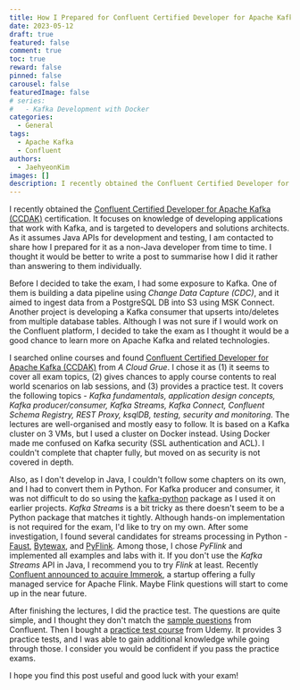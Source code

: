```yaml
---
title: How I Prepared for Confluent Certified Developer for Apache Kafka as a Non-Java Developer
date: 2023-05-12
draft: true
featured: false
comment: true
toc: true
reward: false
pinned: false
carousel: false
featuredImage: false
# series:
#   - Kafka Development with Docker
categories:
  - General
tags: 
  - Apache Kafka
  - Confluent
authors:
  - JaehyeonKim
images: []
description: I recently obtained the Confluent Certified Developer for Apache Kafka (CCDAK) certification. It focuses on knowledge of developing applications that work with Kafka, and is targeted to developers and solutions architects. As it assumes Java APIs for development and testing, I am contacted to share how I prepared for it as a non-Java developer from time to time. I thought it would be better to write a post to summarise how I did it rather than answering to them individually. 
---
```


I recently obtained the [Confluent Certified Developer for Apache Kafka (CCDAK)](https://www.confluent.io/certification/) certification. It focuses on knowledge of developing applications that work with Kafka, and is targeted to developers and solutions architects. As it assumes Java APIs for development and testing, I am contacted to share how I prepared for it as a non-Java developer from time to time. I thought it would be better to write a post to summarise how I did it rather than answering to them individually. 

Before I decided to take the exam, I had some exposure to Kafka. One of them is building a data pipeline using *Change Data Capture (CDC)*, and it aimed to ingest data from a PostgreSQL DB into S3 using MSK Connect. Another project is developing a Kafka consumer that upserts into/deletes from multiple database tables. Although I was not sure if I would work on the Confluent platform, I decided to take the exam as I thought it would be a good chance to learn more on Apache Kafka and related technologies.

I searched online courses and found [Confluent Certified Developer for Apache Kafka (CCDAK)](https://acloudguru.com/course/confluent-certified-developer-for-apache-kafka-ccdak) from *A Cloud Grue*. I chose it as (1) it seems to cover all exam topics, (2) gives chances to apply course contents to real world scenarios on lab sessions, and (3) provides a practice test. It covers the following topics - *Kafka fundamentals, application design concepts, Kafka producer/consumer, Kafka Streams, Kafka Connect, Confluent Schema Registry, REST Proxy, ksqlDB, testing, security and monitoring*. The lectures are well-organised and mostly easy to follow. It is based on a Kafka cluster on 3 VMs, but I used a cluster on Docker instead. Using Docker made me confused on Kafka security (SSL authentication and ACL). I couldn't complete that chapter fully, but moved on as security is not covered in depth. 

Also, as I don't develop in Java, I couldn't follow some chapters on its own, and I had to convert them in Python. For Kafka producer and consumer, it was not difficult to do so using the [kafka-python](https://kafka-python.readthedocs.io/en/master/index.html) package as I used it on earlier projects. *Kafka Streams* is a bit tricky as there doesn't seem to be a Python package that matches it tightly. Although hands-on implementation is not required for the exam, I'd like to try on my own. After some investigation, I found several candidates for streams processing in Python - [Faust](https://faust-streaming.github.io/faust/), [Bytewax](https://bytewax.io/), and [PyFlink](https://nightlies.apache.org/flink/flink-docs-release-1.17/docs/dev/python/overview/). Among those, I chose *PyFlink* and implemented all examples and labs with it. If you don't use the *Kafka Streams* API in Java, I recommend you to try *Flink* at least. Recently [Confluent announced to acquire Immerok](https://www.confluent.io/blog/cloud-kafka-meets-cloud-flink-with-confluent-and-immerok/), a startup offering a fully managed service for Apache Flink. Maybe Flink questions will start to come up in the near future.

After finishing the lectures, I did the practice test. The questions are quite simple, and I thought they don't match the [sample questions](https://assets.confluent.io/m/1eb934ef619a0ccc/original/20200331-Developer_Certification_Sample_Questions.pdf) from Confluent. Then I bought a [practice test course](https://www.udemy.com/course/confluent-certified-developer-for-apache-kafka/) from Udemy. It provides 3 practice tests, and I was able to gain additional knowledge while going through those. I consider you would be confident if you pass the practice exams.

I hope you find this post useful and good luck with your exam!
